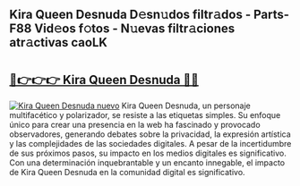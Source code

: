 ## Kira Queen Desnuda D𝚎sn𝚞dos filtr𝚊dos - Parts-F88 Vid𝚎os f𝚘tos - N𝚞evas filtr𝚊ciones atr𝚊ctivas caoLK

# <h2><a href="http://mb6soo.tromn.icu/?c=Kira+Queen+Desnuda">🔗👉👉👉 Kira Queen Desnuda 🔗🔗</a></h2>

[![Kira Queen Desnuda nuevo](https://i.imgur.com/pEAQMta.gif)](http://mb6soo.tromn.icu/?c=Kira+Queen+Desnuda)
Kira Queen Desnuda, un personaje multifacético y polarizador, se resiste a las etiquetas simples. Su enfoque único para crear una presencia en la web ha fascinado y provocado observadores, generando debates sobre la privacidad, la expresión artística y las complejidades de las sociedades digitales. A pesar de la incertidumbre de sus próximos pasos, su impacto en los medios digitales es significativo. Con una determinación inquebrantable y un encanto innegable, el impacto de Kira Queen Desnuda en la comunidad digital es significativo.
